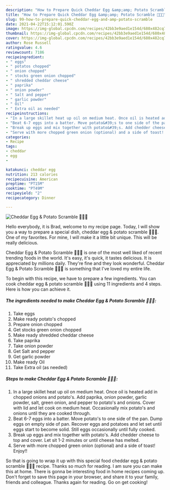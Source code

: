 ```yaml
---
description: "How to Prepare Quick Cheddar Egg &amp;amp; Potato Scramble 🥔🧀🥚"
title: "How to Prepare Quick Cheddar Egg &amp;amp; Potato Scramble 🥔🧀🥚"
slug: 99-how-to-prepare-quick-cheddar-egg-and-amp-potato-scramble
date: 2021-04-22T15:12:01.590Z
image: https://img-global.cpcdn.com/recipes/42bb3e9aed1e154d/680x482cq70/cheddar-egg-potato-scramble-recipe-main-photo.jpg
thumbnail: https://img-global.cpcdn.com/recipes/42bb3e9aed1e154d/680x482cq70/cheddar-egg-potato-scramble-recipe-main-photo.jpg
cover: https://img-global.cpcdn.com/recipes/42bb3e9aed1e154d/680x482cq70/cheddar-egg-potato-scramble-recipe-main-photo.jpg
author: Rose Russell
ratingvalue: 4.6
reviewcount: 7186
recipeingredient:
- " eggs"
- " potatos chopped"
- " onion chopped"
- " stocks green onion chopped"
- " shredded cheddar cheese"
- " paprika"
- " onion powder"
- " Salt and pepper"
- " garlic powder"
- " Oil"
- " Extra oil as needed"
recipeinstructions:
- "In a large skillet heat up oil on medium heat. Once oil is heated add in chopped onions and potato&#39;s. Add paprika, onion powder, garlic powder, salt, green onion, and pepper to potato&#39;s and onions. Cover with lid and let cook on medium heat. Occasionally mix potato&#39;s and onions until they are cooked through."
- "Beat 6-7 eggs into a batter. Move potato&#39;s to one side of the pan. Dump eggs on empty side of pan. Recover eggs and potatoes and let set until eggs start to become solid. Still eggs occasionally until fully cooked."
- "Break up eggs and mix together with potato&#39;s. Add chedder cheese to top and cover. Let sit 1-2 minutes or until cheese has melted."
- "Serve with more chopped green onion (optional) and a side of toast! Enjoy!!"
categories:
- Recipe
tags:
- cheddar
- egg
- 

katakunci: cheddar egg  
nutrition: 213 calories
recipecuisine: American
preptime: "PT15M"
cooktime: "PT49M"
recipeyield: "2"
recipecategory: Dinner

---
```



![Cheddar Egg &amp; Potato Scramble 🥔🧀🥚](https://img-global.cpcdn.com/recipes/42bb3e9aed1e154d/680x482cq70/cheddar-egg-potato-scramble-recipe-main-photo.jpg)

Hello everybody, it is Brad, welcome to my recipe page. Today, I will show you a way to prepare a special dish, cheddar egg &amp; potato scramble 🥔🧀🥚. One of my favorites. For mine, I will make it a little bit unique. This will be really delicious.

Cheddar Egg &amp; Potato Scramble 🥔🧀🥚 is one of the most well liked of recent trending foods in the world. It's easy, it's quick, it tastes delicious. It is appreciated by millions daily. They're fine and they look wonderful. Cheddar Egg &amp; Potato Scramble 🥔🧀🥚 is something that I've loved my entire life.




To begin with this recipe, we have to prepare a few ingredients. You can cook cheddar egg &amp; potato scramble 🥔🧀🥚 using 11 ingredients and 4 steps. Here is how you can achieve it.

<!--inarticleads1-->

##### The ingredients needed to make Cheddar Egg &amp; Potato Scramble 🥔🧀🥚:

1. Take  eggs
1. Make ready  potato&#39;s chopped
1. Prepare  onion chopped
1. Get  stocks green onion chopped
1. Make ready  shredded cheddar cheese
1. Take  paprika
1. Take  onion powder
1. Get  Salt and pepper
1. Get  garlic powder
1. Make ready  Oil
1. Take  Extra oil (as needed)




<!--inarticleads2-->

##### Steps to make Cheddar Egg &amp; Potato Scramble 🥔🧀🥚:

1. In a large skillet heat up oil on medium heat. Once oil is heated add in chopped onions and potato&#39;s. Add paprika, onion powder, garlic powder, salt, green onion, and pepper to potato&#39;s and onions. Cover with lid and let cook on medium heat. Occasionally mix potato&#39;s and onions until they are cooked through.
1. Beat 6-7 eggs into a batter. Move potato&#39;s to one side of the pan. Dump eggs on empty side of pan. Recover eggs and potatoes and let set until eggs start to become solid. Still eggs occasionally until fully cooked.
1. Break up eggs and mix together with potato&#39;s. Add chedder cheese to top and cover. Let sit 1-2 minutes or until cheese has melted.
1. Serve with more chopped green onion (optional) and a side of toast! Enjoy!!




So that is going to wrap it up with this special food cheddar egg &amp; potato scramble 🥔🧀🥚 recipe. Thanks so much for reading. I am sure you can make this at home. There is gonna be interesting food in home recipes coming up. Don't forget to save this page in your browser, and share it to your family, friends and colleague. Thanks again for reading. Go on get cooking!
